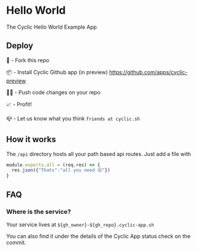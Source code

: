 # Hello World

The Cyclic Hello World Example App 

## Deploy

🍴 - Fork this repo

📦 - Install Cyclic Github app (in preview) https://github.com/apps/cyclic-preview

👨‍💻 - Push code changes on your repo

📈 - Profit!

📪 - Let us know what you think `friends at cyclic.sh`

## How it works

The `/api` directory hosts all your path based api routes. Just add a file with

```javascript
module.exports.all = (req,res) => {
  res.json({"Thats":"all you need 😝"})
}
```

## FAQ

### Where is the service?

Your service lives at `${gh_owner}-${gh_repo}.cyclic-app.sh`

You can also find it under the details of the Cyclic App status check on the commit.
